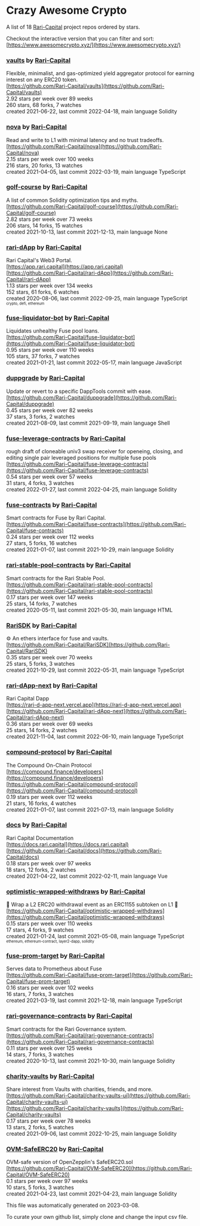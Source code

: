 # Crazy Awesome Crypto
A list of 18 [Rari-Capital](https://github.com/Rari-Capital) project repos ordered by stars.  

Checkout the interactive version that you can filter and sort: 
[https://www.awesomecrypto.xyz/](https://www.awesomecrypto.xyz/)  


### [vaults](https://github.com/Rari-Capital/vaults) by [Rari-Capital](https://github.com/Rari-Capital)  
Flexible, minimalist, and gas-optimized yield aggregator protocol for earning interest on any ERC20 token.  
[https://github.com/Rari-Capital/vaults](https://github.com/Rari-Capital/vaults)  
2.92 stars per week over 89 weeks  
260 stars, 68 forks, 7 watches  
created 2021-06-22, last commit 2022-04-18, main language Solidity  


### [nova](https://github.com/Rari-Capital/nova) by [Rari-Capital](https://github.com/Rari-Capital)  
Read and write to L1 with minimal latency and no trust tradeoffs.  
[https://github.com/Rari-Capital/nova](https://github.com/Rari-Capital/nova)  
2.15 stars per week over 100 weeks  
216 stars, 20 forks, 13 watches  
created 2021-04-05, last commit 2022-03-19, main language TypeScript  


### [golf-course](https://github.com/Rari-Capital/golf-course) by [Rari-Capital](https://github.com/Rari-Capital)  
A list of common Solidity optimization tips and myths.  
[https://github.com/Rari-Capital/golf-course](https://github.com/Rari-Capital/golf-course)  
2.82 stars per week over 73 weeks  
206 stars, 14 forks, 15 watches  
created 2021-10-13, last commit 2021-12-13, main language None  


### [rari-dApp](https://github.com/Rari-Capital/rari-dApp) by [Rari-Capital](https://github.com/Rari-Capital)  
Rari Capital's Web3 Portal.  
[https://app.rari.capital](https://app.rari.capital)  
[https://github.com/Rari-Capital/rari-dApp](https://github.com/Rari-Capital/rari-dApp)  
1.13 stars per week over 134 weeks  
152 stars, 61 forks, 6 watches  
created 2020-08-06, last commit 2022-09-25, main language TypeScript  
<sub><sup>crypto, defi, ethereum</sup></sub>


### [fuse-liquidator-bot](https://github.com/Rari-Capital/fuse-liquidator-bot) by [Rari-Capital](https://github.com/Rari-Capital)  
Liquidates unhealthy Fuse pool loans.  
[https://github.com/Rari-Capital/fuse-liquidator-bot](https://github.com/Rari-Capital/fuse-liquidator-bot)  
0.95 stars per week over 110 weeks  
105 stars, 37 forks, 7 watches  
created 2021-01-21, last commit 2022-05-17, main language JavaScript  


### [duppgrade](https://github.com/Rari-Capital/duppgrade) by [Rari-Capital](https://github.com/Rari-Capital)  
Update or revert to a specific DappTools commit with ease.  
[https://github.com/Rari-Capital/duppgrade](https://github.com/Rari-Capital/duppgrade)  
0.45 stars per week over 82 weeks  
37 stars, 3 forks, 2 watches  
created 2021-08-09, last commit 2021-09-19, main language Shell  


### [fuse-leverage-contracts](https://github.com/Rari-Capital/fuse-leverage-contracts) by [Rari-Capital](https://github.com/Rari-Capital)  
rough draft of cloneable univ3 swap receiver for openeing, closing, and editing single pair leveraged positions for multiple fuse pools  
[https://github.com/Rari-Capital/fuse-leverage-contracts](https://github.com/Rari-Capital/fuse-leverage-contracts)  
0.54 stars per week over 57 weeks  
31 stars, 4 forks, 3 watches  
created 2022-01-27, last commit 2022-04-25, main language Solidity  


### [fuse-contracts](https://github.com/Rari-Capital/fuse-contracts) by [Rari-Capital](https://github.com/Rari-Capital)  
Smart contracts for Fuse by Rari Capital.  
[https://github.com/Rari-Capital/fuse-contracts](https://github.com/Rari-Capital/fuse-contracts)  
0.24 stars per week over 112 weeks  
27 stars, 5 forks, 16 watches  
created 2021-01-07, last commit 2021-10-29, main language Solidity  


### [rari-stable-pool-contracts](https://github.com/Rari-Capital/rari-stable-pool-contracts) by [Rari-Capital](https://github.com/Rari-Capital)  
Smart contracts for the Rari Stable Pool.  
[https://github.com/Rari-Capital/rari-stable-pool-contracts](https://github.com/Rari-Capital/rari-stable-pool-contracts)  
0.17 stars per week over 147 weeks  
25 stars, 14 forks, 7 watches  
created 2020-05-11, last commit 2021-05-30, main language HTML  


### [RariSDK](https://github.com/Rari-Capital/RariSDK) by [Rari-Capital](https://github.com/Rari-Capital)  
:gear: An ethers interface for fuse and vaults.  
[https://github.com/Rari-Capital/RariSDK](https://github.com/Rari-Capital/RariSDK)  
0.35 stars per week over 70 weeks  
25 stars, 5 forks, 3 watches  
created 2021-10-29, last commit 2022-05-31, main language TypeScript  


### [rari-dApp-next](https://github.com/Rari-Capital/rari-dApp-next) by [Rari-Capital](https://github.com/Rari-Capital)  
Rari Capital Dapp   
[https://rari-d-app-next.vercel.app](https://rari-d-app-next.vercel.app)  
[https://github.com/Rari-Capital/rari-dApp-next](https://github.com/Rari-Capital/rari-dApp-next)  
0.36 stars per week over 69 weeks  
25 stars, 14 forks, 2 watches  
created 2021-11-04, last commit 2022-06-10, main language TypeScript  


### [compound-protocol](https://github.com/Rari-Capital/compound-protocol) by [Rari-Capital](https://github.com/Rari-Capital)  
The Compound On-Chain Protocol  
[https://compound.finance/developers](https://compound.finance/developers)  
[https://github.com/Rari-Capital/compound-protocol](https://github.com/Rari-Capital/compound-protocol)  
0.19 stars per week over 112 weeks  
21 stars, 16 forks, 4 watches  
created 2021-01-07, last commit 2021-07-13, main language Solidity  


### [docs](https://github.com/Rari-Capital/docs) by [Rari-Capital](https://github.com/Rari-Capital)  
Rari Capital Documentation  
[https://docs.rari.capital](https://docs.rari.capital)  
[https://github.com/Rari-Capital/docs](https://github.com/Rari-Capital/docs)  
0.18 stars per week over 97 weeks  
18 stars, 12 forks, 2 watches  
created 2021-04-22, last commit 2022-02-11, main language Vue  


### [optimistic-wrapped-withdraws](https://github.com/Rari-Capital/optimistic-wrapped-withdraws) by [Rari-Capital](https://github.com/Rari-Capital)  
🎁  Wrap a L2 ERC20 withdrawal event as an ERC1155 subtoken on L1 🎁  
[https://github.com/Rari-Capital/optimistic-wrapped-withdraws](https://github.com/Rari-Capital/optimistic-wrapped-withdraws)  
0.15 stars per week over 110 weeks  
17 stars, 4 forks, 9 watches  
created 2021-01-24, last commit 2021-05-08, main language TypeScript  
<sub><sup>ethereum, ethereum-contract, layer2-dapp, solidity</sup></sub>


### [fuse-prom-target](https://github.com/Rari-Capital/fuse-prom-target) by [Rari-Capital](https://github.com/Rari-Capital)  
Serves data to Prometheus about Fuse  
[https://github.com/Rari-Capital/fuse-prom-target](https://github.com/Rari-Capital/fuse-prom-target)  
0.16 stars per week over 102 weeks  
16 stars, 7 forks, 3 watches  
created 2021-03-19, last commit 2021-12-18, main language TypeScript  


### [rari-governance-contracts](https://github.com/Rari-Capital/rari-governance-contracts) by [Rari-Capital](https://github.com/Rari-Capital)  
Smart contracts for the Rari Governance system.  
[https://github.com/Rari-Capital/rari-governance-contracts](https://github.com/Rari-Capital/rari-governance-contracts)  
0.11 stars per week over 125 weeks  
14 stars, 7 forks, 3 watches  
created 2020-10-13, last commit 2021-10-30, main language Solidity  


### [charity-vaults](https://github.com/Rari-Capital/charity-vaults) by [Rari-Capital](https://github.com/Rari-Capital)  
Share interest from Vaults with charities, friends, and more.  
[https://github.com/Rari-Capital/charity-vaults-ui](https://github.com/Rari-Capital/charity-vaults-ui)  
[https://github.com/Rari-Capital/charity-vaults](https://github.com/Rari-Capital/charity-vaults)  
0.17 stars per week over 78 weeks  
13 stars, 2 forks, 5 watches  
created 2021-09-06, last commit 2022-10-25, main language Solidity  


### [OVM-SafeERC20](https://github.com/Rari-Capital/OVM-SafeERC20) by [Rari-Capital](https://github.com/Rari-Capital)  
OVM-safe version of OpenZepplin's SafeERC20.sol  
[https://github.com/Rari-Capital/OVM-SafeERC20](https://github.com/Rari-Capital/OVM-SafeERC20)  
0.1 stars per week over 97 weeks  
10 stars, 5 forks, 3 watches  
created 2021-04-23, last commit 2021-04-23, main language Solidity  


This file was automatically generated on 2023-03-08.  

To curate your own github list, simply clone and change the input csv file.  